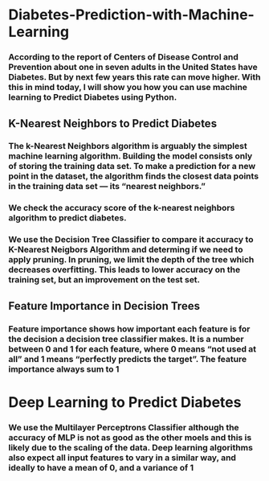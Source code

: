 # Diabetes-Prediction-with-Machine-Learning

### According to the report of Centers of Disease Control and Prevention about one in seven adults in the United States have Diabetes. But by next few years this rate can move higher. With this in mind today, I will show you how you can use machine learning to Predict Diabetes using Python.

## K-Nearest Neighbors to Predict Diabetes

### The k-Nearest Neighbors algorithm is arguably the simplest machine learning algorithm. Building the model consists only of storing the training data set. To make a prediction for a new point in the dataset, the algorithm finds the closest data points in the training data set — its “nearest neighbors.”
### We check the accuracy score of the k-nearest neighbors algorithm to predict diabetes.

### We use the Decision Tree Classifier to compare it accuracy to K-Nearest Neigbors Algorithm and determing if we need to apply pruning. In pruning, we limit the depth of the tree which decreases overfitting. This leads to lower accuracy on the training set, but an improvement on the test set.

## Feature Importance in Decision Trees

### Feature importance shows how important each feature is for the decision a decision tree classifier makes. It is a number between 0 and 1 for each feature, where 0 means “not used at all” and 1 means “perfectly predicts the target”. The feature importance always sum to 1

# Deep Learning to Predict Diabetes

### We use the Multilayer Perceptrons Classifier although the accuracy of MLP is not as good as the other moels and this is likely due to the scaling of the data. Deep learning algorithms also expect all input features to vary in a similar way, and ideally to have a mean of 0, and a variance of 1
